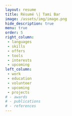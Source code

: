 ```yaml
---
layout: resume
title: Résumé \| Tami Bar
image: /assets/img/image.png
hide_description: true
menu: true
order: 5
right_column:
 - languages
 - skills
 - offers
 - tools
 - interests
 - upcoming
left_column:
 - work
 - education
 - volunteer
 - upcoming
 - projects
# - awards
# - publications
# - references
---
```

